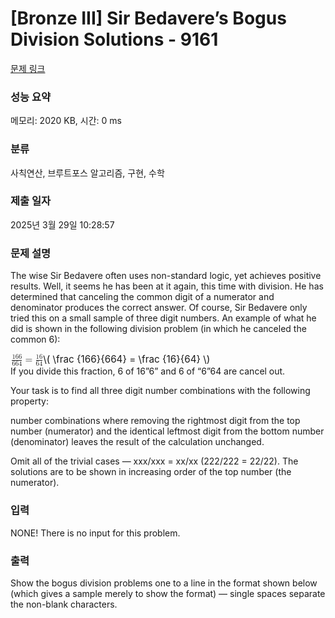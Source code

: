 # [Bronze III] Sir Bedavere’s Bogus Division Solutions - 9161 

[문제 링크](https://www.acmicpc.net/problem/9161) 

### 성능 요약

메모리: 2020 KB, 시간: 0 ms

### 분류

사칙연산, 브루트포스 알고리즘, 구현, 수학

### 제출 일자

2025년 3월 29일 10:28:57

### 문제 설명

<p>The wise Sir Bedavere often uses non-standard logic, yet achieves positive results. Well, it seems he has been at it again, this time with division. He has determined that canceling the common digit of a numerator and denominator produces the correct answer. Of course, Sir Bedavere only tried this on a small sample of three digit numbers. An example of what he did is shown in the following division problem (in which he canceled the common 6):</p>

<p><mjx-container class="MathJax" jax="CHTML" style="font-size: 109%; position: relative;"> <mjx-math class="MJX-TEX" aria-hidden="true"><mjx-mfrac><mjx-frac><mjx-num><mjx-nstrut></mjx-nstrut><mjx-mn class="mjx-n" size="s"><mjx-c class="mjx-c31"></mjx-c><mjx-c class="mjx-c36"></mjx-c><mjx-c class="mjx-c36"></mjx-c></mjx-mn></mjx-num><mjx-dbox><mjx-dtable><mjx-line></mjx-line><mjx-row><mjx-den><mjx-dstrut></mjx-dstrut><mjx-mn class="mjx-n" size="s"><mjx-c class="mjx-c36"></mjx-c><mjx-c class="mjx-c36"></mjx-c><mjx-c class="mjx-c34"></mjx-c></mjx-mn></mjx-den></mjx-row></mjx-dtable></mjx-dbox></mjx-frac></mjx-mfrac><mjx-mo class="mjx-n" space="4"><mjx-c class="mjx-c3D"></mjx-c></mjx-mo><mjx-mfrac space="4"><mjx-frac><mjx-num><mjx-nstrut></mjx-nstrut><mjx-mn class="mjx-n" size="s"><mjx-c class="mjx-c31"></mjx-c><mjx-c class="mjx-c36"></mjx-c></mjx-mn></mjx-num><mjx-dbox><mjx-dtable><mjx-line></mjx-line><mjx-row><mjx-den><mjx-dstrut></mjx-dstrut><mjx-mn class="mjx-n" size="s"><mjx-c class="mjx-c36"></mjx-c><mjx-c class="mjx-c34"></mjx-c></mjx-mn></mjx-den></mjx-row></mjx-dtable></mjx-dbox></mjx-frac></mjx-mfrac></mjx-math><mjx-assistive-mml unselectable="on" display="inline"><math xmlns="http://www.w3.org/1998/Math/MathML"><mfrac><mn>166</mn><mn>664</mn></mfrac><mo>=</mo><mfrac><mn>16</mn><mn>64</mn></mfrac></math></mjx-assistive-mml><span aria-hidden="true" class="no-mathjax mjx-copytext">\( \frac {166}{664} = \frac {16}{64} \)</span> </mjx-container><br>
If you divide this fraction, 6 of 16”6” and 6 of “6”64 are cancel out.</p>

<p>Your task is to find all three digit number combinations with the following property:</p>

<p>number combinations where removing the rightmost digit from the top number (numerator) and the identical leftmost digit from the bottom number (denominator) leaves the result of the calculation unchanged.</p>

<p>Omit all of the trivial cases — xxx/xxx = xx/xx (222/222 = 22/22). The solutions are to be shown in increasing order of the top number (the numerator).</p>

### 입력 

 <p>NONE! There is no input for this problem.</p>

### 출력 

 <p>Show the bogus division problems one to a line in the format shown below (which gives a sample merely to show the format) — single spaces separate the non-blank characters.</p>

